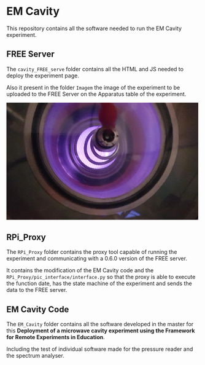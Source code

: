 # EM Cavity
This repository contains all the software needed to run the EM Cavity experiment.
## FREE Server
The `cavity_FREE_serve` folder contains all the HTML and JS needed to deploy the experiment page. 

Also it present in the folder `Imagem` the image of the experiment to be uploaded to the FREE Server on the Apparatus table of the experiment.

<img src="Imagem/cavity.png" width="500">

## RPi_Proxy
The `RPi_Proxy` folder contains the proxy tool capable of running the experiment and communicating with a 0.6.0 version of the FREE server.

It contains the modification of the EM Cavity code and the `RPi_Proxy/pic_interface/interface.py` so that the proxy is able to execute the function date, has the state machine of the experiment and sends the data to the FREE server.


## EM Cavity Code
The `EM_Cavity` folder contains all the software developed in the master for this **Deployment of a microwave cavity experiment using the Framework for Remote Experiments in Education**.

Including the test of individual software made for the pressure reader and the spectrum analyser.


